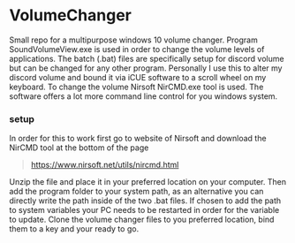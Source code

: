 # VolumeChanger
Small repo for a multipurpose windows 10 volume changer.
Program SoundVolumeView.exe is used in order to change the volume levels of applications.
The batch (.bat) files are specifically setup for discord volume but can be changed for any other program.
Personally I use this to alter my discord volume and bound it via iCUE software to a scroll wheel on my keyboard.
To change the volume Nirsoft NirCMD.exe tool is used. The software offers a lot more command line control for you windows system.

### setup

In order for this to work first go to website of Nirsoft and download the NirCMD tool at the bottom of the page
> https://www.nirsoft.net/utils/nircmd.html

Unzip the file and place it in your preferred location on your computer.
Then add the program folder to your system path, as an alternative you can directly write the path inside of the two .bat files.
If chosen to add the path to system variables your PC needs to be restarted in order for the variable to update.
Clone the volume changer files to you preferred location, bind them to a key and your ready to go.

